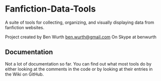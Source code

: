 Fanfiction-Data-Tools
=====================

A suite of tools for collecting, organizing, and visually displaying data from fanfiction websites.

Project created by Ben Wurth
ben.wurth@gmail.com
On Skype at benwurth


Documentation
-------------

Not a lot of documentation so far. You can find out what most tools do by either looking at the comments in the code or by looking at their entries in the Wiki on GitHub.